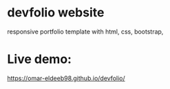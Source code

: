 # devfolio website 
responsive portfolio template with html, css, bootstrap,

# Live demo:
https://omar-eldeeb98.github.io/devfolio/
